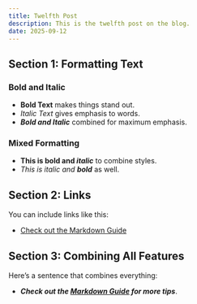 ```yaml
---
title: Twelfth Post
description: This is the twelfth post on the blog.
date: 2025-09-12
---
```


## Section 1: Formatting Text

### Bold and Italic

- **Bold Text** makes things stand out.
- _Italic Text_ gives emphasis to words.
- **_Bold and Italic_** combined for maximum emphasis.

### Mixed Formatting

- **This is bold and _italic_** to combine styles.
- _This is italic and **bold**_ as well.

## Section 2: Links

You can include links like this:

- [Check out the Markdown Guide](https://www.markdownguide.org/)

## Section 3: Combining All Features

Here’s a sentence that combines everything:

- **_Check out the [Markdown Guide](https://www.markdownguide.org/) for more tips_**.
